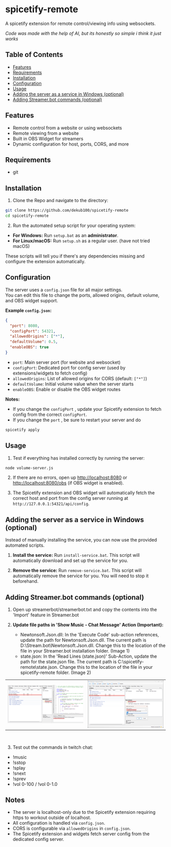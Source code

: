 # spicetify-remote

A spicetify extension for remote control/viewing info using websockets.

_Code was made with the help of AI, but its honestly so simple i think it just works_

## Table of Contents

- [Features](#features)
- [Requirements](#requirements)
- [Installation](#installation)
- [Configuration](#configuration)
- [Usage](#usage)
- [Adding the server as a service in Windows (optional)](#adding-the-server-as-a-service-in-windows-optional)
- [Adding Streamer.bot commands (optional)](#adding-streamerbot-commands-optional)

## Features

- Remote control from a website or using websockets
- Remote viewing from a website
- Built in OBS Widget for streamers
- Dynamic configuration for host, ports, CORS, and more

## Requirements

- git

## Installation

1. Clone the Repo and navigate to the directory:

```bash
git clone https://github.com/dekub100/spicetify-remote
cd spicetify-remote
```

2. Run the automated setup script for your operating system:

- **For Windows:** Run `setup.bat` as an **administrator**.
- **For Linux/macOS:** Run `setup.sh` as a regular user. (have not tried macOS)

These scripts will tell you if there's any dependencies missing and configure the extension automatically.

## Configuration

The server uses a `config.json` file for all major settings.  
You can edit this file to change the ports, allowed origins, default volume, and OBS widget support.

**Example `config.json`:**

```json
{
  "port": 8080,
  "configPort": 54321,
  "allowedOrigins": ["*"],
  "defaultVolume": 0.5,
  "enableOBS": true
}
```

- `port`: Main server port (for website and websocket)
- `configPort`: Dedicated port for config server (used by extensions/widgets to fetch config)
- `allowedOrigins`: List of allowed origins for CORS (default: `["*"]`)
- `defaultVolume`: Initial volume value when the server starts
- `enableOBS`: Enable or disable the OBS widget routes

**Notes:**

- If you change the `configPort` , update your Spicetify extension to fetch config from the correct `configPort`.
- If you change the `port` , be sure to restart your server and do

```bash
spicetify apply
```

## Usage

1. Test if everything has installed correctly by running the server:

```bash
node volume-server.js
```

2. If there are no errors, open up [http://localhost:8080](http://localhost:8080) or [http://localhost:8080/obs](http://localhost:8080/obs) (if OBS widget is enabled).

3. The Spicetify extension and OBS widget will automatically fetch the correct host and port from the config server running at `http://127.0.0.1:54321/api/config`.

## Adding the server as a service in Windows (optional)

Instead of manually installing the service, you can now use the provided automated scripts.

1. **Install the service:**
   Run `install-service.bat`. This script will automatically download and set up the service for you.

2. **Remove the service:**
   Run `remove-service.bat`. This script will automatically remove the service for you. You will need to stop it beforehand.

## Adding Streamer.bot commands (optional)

1. Open up streamerbot/streamerbot.txt and copy the contents into the 'Import' feature in Streamer.bot

2. **Update file paths in 'Show Music - Chat Message' Action (Important):**
   - Newtonsoft.Json.dll: In the 'Execute Code' sub-action references, update the path for Newtonsoft.Json.dll. The current path is D:\Stream.bot\Newtonsoft.Json.dll. Change this to the location of the file in your Streamer.bot installation folder. (Image 1)
   - state.json: In the 'Read Lines (state.json)' Sub-Action, update the path for the state.json file. The current path is C:\spicetify-remote\state.json. Change this to the location of the file in your spicetify-remote folder. (Image 2)

<table>
  <tr>
    <td>
    <img src="streamerbot/references.jpg" alt="Image 1">
      </td>
       <td>
    <img src="streamerbot/file_location.jpg" alt="Image 2">
    </td>
  </tr>
</table>
   
<br>

3. Test out the commands in twitch chat:

- !music
- !sstop
- !splay
- !snext
- !sprev
- !vol 0-100 / !vol 0-1.0

## Notes

- The server is localhost-only due to the Spicetify extension requiring https to workout outside of localhost.
- All configuration is handled via `config.json`.
- CORS is configurable via `allowedOrigins` in `config.json`.
- The Spicetify extension and widgets fetch server config from the dedicated config server.
